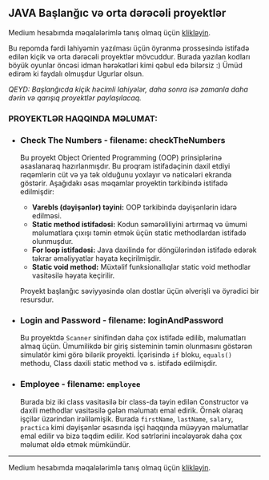 ## JAVA Başlanğıc və orta dərəcəli proyektlər

Medium hesabımda məqalələrimlə tanış olmaq üçün [klikləyin](https://medium.com/@rasuljangirli).

Bu repomda fərdi lahiyəmin yazılması üçün öyrənmə prossesində istifadə edilən kiçik və orta dərəcəli proyektlər mövcuddur. Burada yazılan kodları böyük oyunlar öncəsi idman hərəkətləri kimi qəbul edə bilərsiz :) Ümüd edirəm ki faydalı olmuşdur Ugurlar olsun.

_QEYD: Başlanğıcda kiçik həcimli lahiyələr, daha sonra isə zamanla daha dərin və qarışıq proyektlər paylaşılacaq._

### PROYEKTLƏR HAQQINDA MƏLUMAT:

- ### Check The Numbers - filename: checkTheNumbers

  Bu proyekt Object Oriented Programming (OOP) prinsiplərinə əsaslanaraq hazırlanmışdır. Bu proqram istifadəçinin daxil etdiyi rəqəmlərin cüt və ya tək olduğunu yoxlayır və nəticələri ekranda göstərir. Aşağıdakı əsas məqamlar proyektin tərkibində istifadə edilmişdir:

  - **Varebls (dəyişənlər) təyini:** OOP tərkibində dəyişənlərin idarə edilməsi.
  - **Static method istifadəsi:** Kodun səmərəliliyini artırmaq və ümumi məlumatlara çıxışı təmin etmək üçün static methodlardan istifadə olunmuşdur.
  - **For loop istifadəsi:** Java daxilində for döngülərindən istifadə edərək təkrar əməliyyatlar həyata keçirilmişdir.
  - **Static void method:** Müxtəlif funksionallıqlar static void methodlar vasitəsilə həyata keçirilir.

  Proyekt başlanğıc səviyyəsində olan dostlar üçün əlverişli və öyrədici bir resursdur.

- ### Login and Password - filename: loginAndPassword

  Bu proyektdə `Scanner` sinifindən daha çox istifadə edilib, məlumatları almaq üçün. Ümumilikdə bir giriş sisteminin təmin olunmasını göstərən simulatör kimi görə bilərik proyekti. İçərisində `if` bloku, `equals()` methodu, Class daxili static method və s. istifadə edilmişdir.

- ### Employee - filename: `employee`

  Burada biz iki class vasitəsilə bir class-da təyin edilən Constructor və daxili methodlar vasitəsilə gələn məlumatı emal edirik. Örnək olaraq işçilər üzərindən irəliləmişik. Burada `firstName`, `lastName`, `salary`, `practica` kimi dəyişənlər əsasında işçi haqqında müəyyən məlumatlar emal edilir və bizə təqdim edilir. Kod sətrlərini incələyərək daha çox məlumat əldə etmək mümkündür.

---

Medium hesabımda məqalələrimlə tanış olmaq üçün [klikləyin](https://medium.com/@rasuljangirli).
